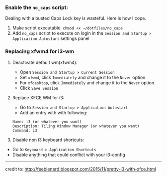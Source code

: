 ### Enable the `no_caps` script:
Dealing with a busted Caps Lock key is wasteful. Here is how I cope.

1. Make script executable: `chmod +x ~/dotfiles/no_caps`
2. Add `no_caps` script to execute on login in the `Session and Startup > Application Autostart` settings panel

### Replacing xfwm4 for i3-wm

1. Deactivate default wm(xfwm4):

    * Open `Session and Startup > Current Session`
    * Set `xfwm4`, click `Immediately` and change it to the  `Never` option.
    * For `xfdesktop`, click `Immediately` and change it to the `Never` option.
    * Click `Save Session`

2. Replace XFCE WM for i3:

    * Go to `Session and Startup > Application Autostart`
    * Add an entry with with following:

    ```
    Name: i3 (or whatever you want)
    Description: Tiling Window Manager (or whatever you want)
    Command: i3
    ```

3. Disable non i3 keyboard shortcuts:

* Go to `Keyboard > Application Shortcuts`
* Disable anything that could conflict with your i3-config


---
credit to: http://feeblenerd.blogspot.com/2015/11/pretty-i3-with-xfce.html
